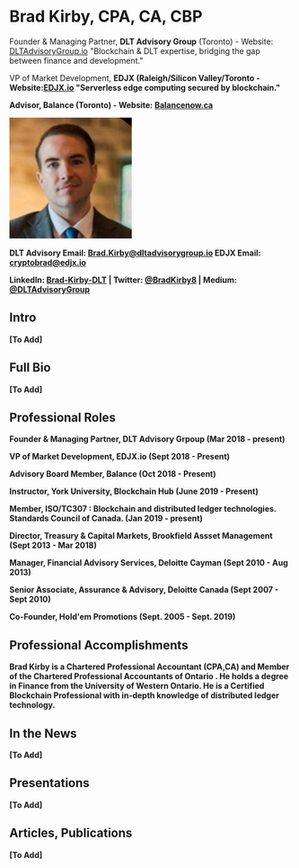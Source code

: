 # Brad Kirby, CPA, CA, CBP

Founder & Managing Partner, <b>DLT Advisory Group</b> (Toronto) - Website: [DLTAdvisoryGroup.io](https://dltadvisorygroup.io) "Blockchain & DLT expertise, bridging the gap between finance and development." 

VP of Market Development, <b>EDJX<b> (Raleigh/Silicon Valley/Toronto - Website:[EDJX.io](https://edjx.io) "Serverless edge computing secured by blockchain."
  
Advisor, <b>Balance<b> (Toronto) - Website: [Balancenow.ca](https://balancenow.ca/custody)

![AAW](https://github.com/bradkirby85/bio/blob/master/Pics/BradKirby2.jpg)

DLT Advisory Email: [Brad.Kirby@dltadvisorygroup.io](mailto:brad.kirby@dltadvisorygroup.io) 
EDJX Email: [cryptobrad@edjx.io](mailto:brad@edjx.io) 

LinkedIn: [Brad-Kirby-DLT](https://LinkedIn.com/in/brad-kirby-dlt) | Twitter: [@BradKirby8](https://twitter.com/bradkirby8) | Medium:  [@DLTAdvisoryGroup](https://medium.com/@dltadvisorygroup) 

## Intro

[To Add]

## Full Bio

[To Add]

## Professional Roles

Founder & Managing Partner, DLT Advisory Grpoup (Mar 2018 - present)

VP of Market Development, EDJX.io (Sept 2018 - Present)

Advisory Board Member, Balance (Oct 2018 - Present)

Instructor, York University, Blockchain Hub (June 2019 - Present)

Member, ISO/TC307 : Blockchain and distributed ledger technologies. Standards Council of Canada. (Jan 2019 - present)

Director, Treasury & Capital Markets, Brookfield Assset Management (Sept 2013 - Mar 2018)

Manager, Financial Advisory Services, Deloitte Cayman (Sept 2010 - Aug 2013)

Senior Associate, Assurance & Advisory, Deloitte Canada (Sept 2007 - Sept 2010)

Co-Founder, Hold'em Promotions (Sept. 2005 - Sept. 2019)

## Professional Accomplishments

Brad Kirby is a Chartered Professional Accountant (CPA,CA) and Member of the Chartered Professional Accountants of Ontario <Canada>. He holds a degree in Finance from the University of Western Ontario. He is a Certified Blockchain Professional with in-depth knowledge of distributed ledger technology.
  
## In the News

[To Add]

## Presentations

[To Add]

## Articles, Publications

[To Add]


